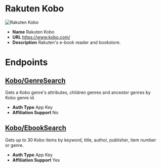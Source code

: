 # Rakuten Kobo

![Rakuten Kobo](https://media.antoniotajuelo.com/rakuten/service/logo/kobo.png)
* **Name** Rakuten Kobo
* **URL** https://www.kobo.com/
* **Description** Rakuten's e-book reader and bookstore.

# Endpoints

## [Kobo/GenreSearch](/KoboGenreSearch)
Gets a Kobo genre's attributes, children genres and ancestor genres by Kobo genre id.
* **Auth Type** App Key
* **Affiliation Support** No

## [Kobo/EbookSearch](/KoboEbookSearch)
Gets up to 30 Kobo items by keyword, title, author, publisher, item number or genre.
* **Auth Type** App Key
* **Affiliation Support** Yes
